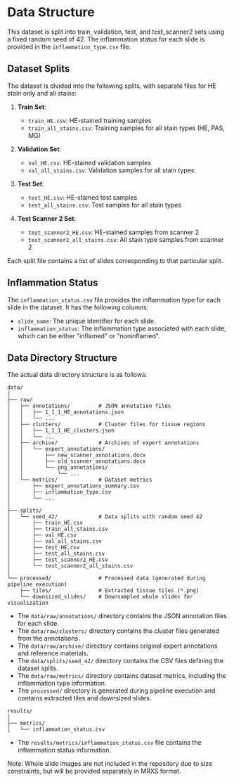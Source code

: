 # Data Structure

This dataset is split into train, validation, test, and test_scanner2 sets using a fixed random seed of 42. The inflammation status for each slide is provided in the `inflammation_type.csv` file.

## Dataset Splits

The dataset is divided into the following splits, with separate files for HE stain only and all stains:

1. **Train Set**: 
   - `train_HE.csv`: HE-stained training samples
   - `train_all_stains.csv`: Training samples for all stain types (HE, PAS, MG)

2. **Validation Set**: 
   - `val_HE.csv`: HE-stained validation samples
   - `val_all_stains.csv`: Validation samples for all stain types

3. **Test Set**: 
   - `test_HE.csv`: HE-stained test samples
   - `test_all_stains.csv`: Test samples for all stain types

4. **Test Scanner 2 Set**: 
   - `test_scanner2_HE.csv`: HE-stained samples from scanner 2
   - `test_scanner2_all_stains.csv`: All stain type samples from scanner 2

Each split file contains a list of slides corresponding to that particular split.

## Inflammation Status

The `inflammation_status.csv` file provides the inflammation type for each slide in the dataset. It has the following columns:

- `slide_name`: The unique identifier for each slide.
- `inflammation_status`: The inflammation type associated with each slide, which can be either "inflamed" or "noninflamed".

## Data Directory Structure

The actual data directory structure is as follows:

```
data/
│
├── raw/
│   ├── annotations/         # JSON annotation files
│   │   ├── 1_1_1_HE_annotations.json
│   │   └── ...
│   ├── clusters/            # Cluster files for tissue regions
│   │   ├── 1_1_1_HE_clusters.json
│   │   └── ...
│   ├── archive/             # Archives of expert annotations
│   │   └── expert_annotations/
│   │       ├── new_scanner_annotations.docx
│   │       ├── old_scanner_annotations.docx
│   │       └── png_annotations/
│   │           └── ...
│   └── metrics/             # Dataset metrics
│       ├── expert_annotations_summary.csv
│       ├── inflammation_type.csv
│       └── ...
│
├── splits/
│   └── seed_42/             # Data splits with random seed 42
│       ├── train_HE.csv
│       ├── train_all_stains.csv
│       ├── val_HE.csv
│       ├── val_all_stains.csv
│       ├── test_HE.csv
│       ├── test_all_stains.csv
│       ├── test_scanner2_HE.csv
│       └── test_scanner2_all_stains.csv
│
└── processed/               # Processed data (generated during pipeline execution)
    ├── tiles/               # Extracted tissue tiles (*.png)
    └── downsized_slides/    # Downsampled whole slides for visualization
```

- The `data/raw/annotations/` directory contains the JSON annotation files for each slide.
- The `data/raw/clusters/` directory contains the cluster files generated from the annotations.
- The `data/raw/archive/` directory contains original expert annotations and reference materials.
- The `data/splits/seed_42/` directory contains the CSV files defining the dataset splits.
- The `data/raw/metrics/` directory contains dataset metrics, including the inflammation type information.
- The `processed/` directory is generated during pipeline execution and contains extracted tiles and downsized slides.

```
results/
│
├── metrics/
│   └── inflammation_status.csv
```

- The `results/metrics/inflammation_status.csv` file contains the inflammation status information.

Note: Whole slide images are not included in the repository due to size constraints, but will be provided separately in MRXS format.